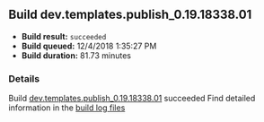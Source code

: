 ## Build dev.templates.publish_0.19.18338.01
- **Build result:** `succeeded`
- **Build queued:** 12/4/2018 1:35:27 PM
- **Build duration:** 81.73 minutes
### Details
Build [dev.templates.publish_0.19.18338.01](https://winappstudio.visualstudio.com/web/build.aspx?pcguid=a4ef43be-68ce-4195-a619-079b4d9834c2&builduri=vstfs%3a%2f%2f%2fBuild%2fBuild%2f26684) succeeded
Find detailed information in the [build log files](https://uwpctdiags.blob.core.windows.net/buildlogs/dev.templates.publish_0.19.18338.01_logs.zip)
